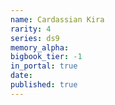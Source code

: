 ```yaml
---
name: Cardassian Kira
rarity: 4
series: ds9
memory_alpha:
bigbook_tier: -1
in_portal: true
date:
published: true
---
```



